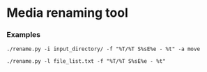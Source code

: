 # Media renaming tool
### Examples
`./rename.py -i input_directory/ -f "%T/%T S%sE%e - %t" -a move`

`./rename.py -l file_list.txt -f "%T/%T S%sE%e - %t"`
